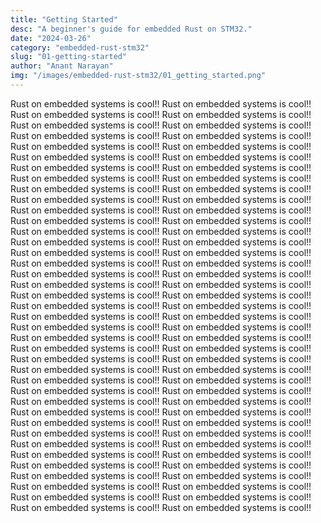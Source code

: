 ```yaml
---
title: "Getting Started"
desc: "A beginner's guide for embedded Rust on STM32."
date: "2024-03-26"
category: "embedded-rust-stm32"
slug: "01-getting-started"
author: "Anant Narayan"
img: "/images/embedded-rust-stm32/01_getting_started.png"
---
```


Rust on embedded systems is cool!!
Rust on embedded systems is cool!!
Rust on embedded systems is cool!!
Rust on embedded systems is cool!!
Rust on embedded systems is cool!!
Rust on embedded systems is cool!!
Rust on embedded systems is cool!!
Rust on embedded systems is cool!!
Rust on embedded systems is cool!!
Rust on embedded systems is cool!!
Rust on embedded systems is cool!!
Rust on embedded systems is cool!!
Rust on embedded systems is cool!!
Rust on embedded systems is cool!!
Rust on embedded systems is cool!!
Rust on embedded systems is cool!!
Rust on embedded systems is cool!!
Rust on embedded systems is cool!!
Rust on embedded systems is cool!!
Rust on embedded systems is cool!!
Rust on embedded systems is cool!!
Rust on embedded systems is cool!!
Rust on embedded systems is cool!!
Rust on embedded systems is cool!!
Rust on embedded systems is cool!!
Rust on embedded systems is cool!!
Rust on embedded systems is cool!!
Rust on embedded systems is cool!!
Rust on embedded systems is cool!!
Rust on embedded systems is cool!!
Rust on embedded systems is cool!!
Rust on embedded systems is cool!!
Rust on embedded systems is cool!!
Rust on embedded systems is cool!!
Rust on embedded systems is cool!!
Rust on embedded systems is cool!!
Rust on embedded systems is cool!!
Rust on embedded systems is cool!!
Rust on embedded systems is cool!!
Rust on embedded systems is cool!!
Rust on embedded systems is cool!!
Rust on embedded systems is cool!!
Rust on embedded systems is cool!!
Rust on embedded systems is cool!!
Rust on embedded systems is cool!!
Rust on embedded systems is cool!!
Rust on embedded systems is cool!!
Rust on embedded systems is cool!!
Rust on embedded systems is cool!!
Rust on embedded systems is cool!!
Rust on embedded systems is cool!!
Rust on embedded systems is cool!!
Rust on embedded systems is cool!!
Rust on embedded systems is cool!!
Rust on embedded systems is cool!!
Rust on embedded systems is cool!!
Rust on embedded systems is cool!!
Rust on embedded systems is cool!!
Rust on embedded systems is cool!!
Rust on embedded systems is cool!!
Rust on embedded systems is cool!!
Rust on embedded systems is cool!!
Rust on embedded systems is cool!!
Rust on embedded systems is cool!!
Rust on embedded systems is cool!!
Rust on embedded systems is cool!!
Rust on embedded systems is cool!!
Rust on embedded systems is cool!!
Rust on embedded systems is cool!!
Rust on embedded systems is cool!!
Rust on embedded systems is cool!!
Rust on embedded systems is cool!!
Rust on embedded systems is cool!!
Rust on embedded systems is cool!!
Rust on embedded systems is cool!!
Rust on embedded systems is cool!!
Rust on embedded systems is cool!!
Rust on embedded systems is cool!!

